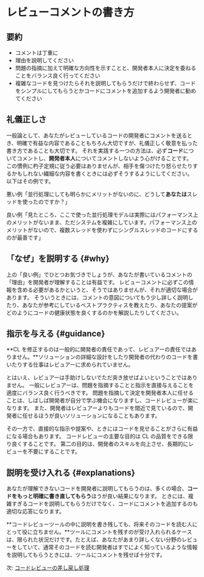 # レビューコメントの書き方

## 要約

- コメントは丁重に
- 理由を説明してください
- 問題の指摘に加えて明確な方向性を示すことと、開発者本人に決定を委ねることをバランス良く行ってください
- 複雑なコードを見つけたらそれを説明してもらうだけで終わらせず、コードをシンプルにしてもらうとかコードにコメントを追加するよう開発者に勧めてください

## 礼儀正しさ

一般論として、あなたがレビューしているコードの開発者にコメントを送るとき、明確で有益な内容であることもちろん大切ですが、礼儀正しく敬意を払った書き方であることも大切です。
それを実践する一つの方法は、必ず**コード**についてコメントし、**開発者本人**についてコメントしないよう心がけることです。
この慣例に杓子定規に従う必要はありませんが、相手を傷つけたり怒らせたりするかもしれない繊細な内容を書くときには必ずそうするようにしてください。
以下はその例です。

悪い例「並行処理にしても明らかにメリットがないのに、どうして**あなたは**スレッドを使ったのですか？」

良い例「見たところ、ここで使った並行処理モデルは実際にはパフォーマンス上のメリットがないまま、ただシステムを複雑にしています。パフォーマンス上のメリットがないので、複数スレッドを使わずにシングルスレッドのコードにするのが最善です」

## 「なぜ」を説明する {#why}

上の「良い例」でひとつお気づきでしょうが、あなたが書いているコメントの「理由」を開発者が理解することは有益です。
レビューコメントに必ずこの情報を含める必要があるかというと、そうではありませんが、それが適切な場合があります。
そういうときには、コメントの意図についてもう少し詳しく説明したり、あなたが参考にしているベストプラクティスを教えたり、あなたの提案がどのようにコードの健康状態を良くするのかを解説したりしてください。

## 指示を与える {#guidance}

**CL を修正するのは一般的に開発者の責任であって、レビュアーの責任ではありません。**ソリューションの詳細な設計をしたり開発者の代わりのコードを書いたりする仕事はレビュアーに求められていません。

とはいえ、レビュアーは手助けしないでただ突き放せばよいということではありません。
一般にレビュアーは、問題を指摘することと指示を直接与えることを適度にバランス良く行うべきです。
問題を指摘して決定を開発者本人に任せることは、しばしば開発者が自分で学ぶ機会になりますし、コードレビューが楽になります。
また、開発者はレビュアーよりもコードを間近で見ているので、開発者に任せるほうが良いソリューションになることもあります。

その一方で、直接的な指示や提案や、ときにはコードを見せることがさらに有益になる場合もあります。
コードレビューの主要な目的は CL の品質をできる限り良くすることです。
第二の目的は、開発者のスキルを向上させ、長期的にレビューを不要にすることです。

## 説明を受け入れる {#explanations}

あなたが理解できないコードを開発者に説明してもらうのは、多くの場合、**コードをもっと明確に書き直してもらう**ほうが良い結果になります。
ときには、複雑すぎるコードを説明してもらうだけでなく、コードにコメントを追加するのも適切な応答になります。

**コードレビューツールの中に説明を書き残しても、将来そのコードを読む人にとって役に立ちません。**ツールにコメントを残すのが受け入れられるケースは、限られた状況だけです。たとえば、あなたがあまり詳しくない分野のレビューをしていて、通常そのコードを読む開発者はすでによく知っているような情報を説明してもらうときには、ツールにコメントを残せば十分です。

次: [コードレビューの差し戻し処理](pushback.md)
